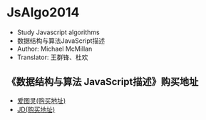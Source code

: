 # JsAlgo2014

* Study Javascript algorithms
* 数据结构与算法JavaScript描述
* Author: Michael McMillan
* Translator: 王群锋、杜欢

## 《数据结构与算法 JavaScript描述》购买地址

* [爱图灵(购买地址)](https://www.ituring.com.cn/book/1440)
* [JD(购买地址)](https://item.jd.com/10024512344258.html)
